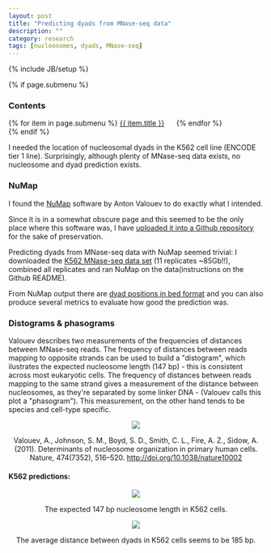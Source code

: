 ```yaml
---
layout: post
title: "Predicting dyads from MNase-seq data"
description: ""
category: research
tags: [nucleosomes, dyads, MNase-seq]
---
```

{% include JB/setup %}

<script type="text/javascript"
    src="http://cdn.mathjax.org/mathjax/latest/MathJax.js?config=TeX-AMS-MML_HTMLorMML">
</script>
<style>
.centerImages {
    line-height:200px;
    text-align:center;
    margin-left: auto;
    margin-right: auto;
    width: 90%;
    vertical-align:middle;
}
.ulpost {list-style-type: none; margin: 0; padding: 0;}
.lipost {display: inline; margin-right: 20px;}
.lipost>a {width: 120px;}
</style>

{% if page.submenu %}
<h3>Contents</h3>
<ul class="ulpost">
{% for item in page.submenu %}
<li class="lipost"><a href="#{{ item.anchor }}">{{ item.title }}</a></li>
{% endfor %}
</ul>
{% endif %}

<br>

I needed the location of nucleosomal dyads in the K562 cell line (ENCODE tier 1 line). Surprisingly, although plenty of MNase-seq data exists, no nucleosome and dyad prediction exists.

### NuMap
I found the [NuMap](http://www-hsc.usc.edu/~valouev/NuMap/NuMap.html) software by Anton Valouev to do exactly what I intended.

Since it is in a somewhat obscure page and this seemed to be the only place where this software was, I have [uploaded it into a Github repository](https://github.com/afrendeiro/NuMap) for the sake of preservation.

Predicting dyads from MNase-seq data with NuMap seemed trivial: I downloaded the [K562 MNase-seq data set](http://hgdownload.cse.ucsc.edu/goldenPath/hg19/encodeDCC/wgEncodeSydhNsome/) (11 replicates ~85Gb!!), combined all replicates and ran NuMap on the data(instructions on the Github README).

From NuMap output there are [dyad positions in bed format](/data/K562_dyads.bed) and you can also produce several metrics to evaluate how good the prediction was.

### Distograms & phasograms

Valouev describes two measurements of the frequencies of distances between MNase-seq reads. The frequency of distances between reads mapping to opposite strands can be used to build a "distogram", which ilustrates the expected nucleosome length (147 bp) - this is consistent across most eukaryotic cells. The frequency of distances between reads mapping to the same strand gives a measurement of the distance between nucleosomes, as they're separated by some linker DNA - (Valouev calls this plot a "phasogram"). This measurement, on the other hand tends to be species and cell-type specific.

<div class="centerImages">
    <img src={{ site.url }}"/data/figures/dist-phasogram.png"
         align="middle"/>
</div>
<p align="center">Valouev, A., Johnson, S. M., Boyd, S. D., Smith, C. L., Fire, A. Z., Sidow, A. (2011). Determinants of nucleosome organization in primary human cells. Nature, 474(7352), 516–520. <a href="http://doi.org/10.1038/nature10002">http://doi.org/10.1038/nature10002</a></p>

#### K562 predictions:

<div class="centerImages">
    <img src={{ site.url }}"/data/figures/mnase-distogram.png"
         align="middle"/>
</div>
<p align="center">The expected 147 bp nucleosome length in K562 cells.</p>


<div class="centerImages">
    <img src={{ site.url }}"/data/figures/mnase-phasogram.png"
         align="middle"/>
</div>
<p align="center">The average distance between dyads in K562 cells seems to be 185 bp.</p>
